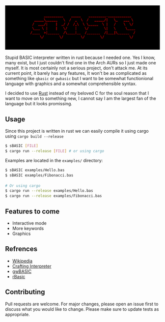![logo](https://raw.githubusercontent.com/hh-Naram/sBASIC/master/Branding/Logo.png)

Stupid BASIC interpreter written in rust because I needed one. Yes I know, many exist, but I just couldn't find one in the Arch AURs so I just made one myself. It is most certainly not a serious project, don't attack me. At its current point, it barely has any features, It won't be as complicated as something like `qbasic` or `gwbasic` but I want to be somewhat functionional language with graphics and a somewhat comprehensible syntax.

I decided to use [Rust](https://rust-lang.org) instead of my beloved C for the soul reason that I want to move on to something new, I cannot say I am the largest fan of the language but it looks promissing.

## Usage
Since this project is written in rust we can easily compile it using cargo using `cargo build --release`
```sh
$ sBASIC [FILE]
$ cargo run --release [FILE] # or using cargo
```
Examples are located in the `examples/` directory:
```sh
$ sBASIC examples/Hello.bas
$ sBASIC examples/Fibonacci.bas

# Or using cargo 
$ cargo run --release examples/Hello.bas
$ cargo run --release examples/Fibonacci.bas
```

## Features to come
- Interactive mode
- More keywords
- Graphics

## Refrences
- [Wikipedia](https://en.wikipedia.org/wiki/BASIC)
- [Crafting Interpreter](https://craftinginterpreters.com/)
- [gwBASIC](https://github.com/microsoft/GW-BASIC)
- [rBasic](https://github.com/travisbhartwell/rbasic)

## Contributing
Pull requests are welcome. For major changes, please open an issue first to discuss what you would like to change.
Please make sure to update tests as appropriate.
